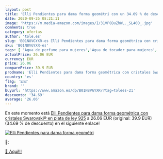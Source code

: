 ```yaml
---
layout: post
title: 'Elli Pendientes para dama forma geométri con un 34.69 % de descuento'
date: 2020-09-25 08:21:11
image: 'https://m.media-amazon.com/images/I/31VP0BuZhWL._SL400_.jpg'
comments: true
category: ofertas
author: 'tole.es'
slug: 'B01N8VGYXR-es Elli Pendientes para dama forma geométrica con cristales...'
sku: 'B01N8VGYXR-es'
tags: [ 'Agua de perfume para mujeres','Agua de tocador para mujeres','Almacenaje de adornos festivos','Almacenamiento y organización','Belleza','Fragancias para mujeres','Hogar y cocina','Instrumentos de percusión para niños','Instrumentos musicales para niños','Juguetes','Juguetes electrónicos','Juguetes y juegos','Perfumes y fragancias','Productos para el cuidado de la piel','Sets y juegos para el cuidado de la piel','Videojuegos para niños','de','ley','plata', ]
actualPrice: 26.06 EUR
currency: EUR
price: 26.06
comparePrice: 39.9 EUR
prodname: 'Elli Pendientes para dama forma geométrica con cristales Swarovski® en plata de ley 925'
country: 'es'
flag: '🇪🇸'
brand: ''
buyurl: 'https://www.amazon.es/dp/B01N8VGYXR/?tag=tolees-21'
descuento: '34.69'
average: '26.06'
---
```


En este momento está [Elli Pendientes para dama forma geométrica con cristales Swarovski® en plata de ley 925](https://www.amazon.es/dp/B01N8VGYXR/?tag=tolees-21) a 26.06 EUR (original: 39.9 EUR) (34.69 %  de descuento) en el siguiente enlace!

[![Elli Pendientes para dama forma geométri](https://m.media-amazon.com/images/I/31VP0BuZhWL._SL400_.jpg)](https://www.amazon.es/dp/B01N8VGYXR/?tag=tolees-21)

🔎:


[🛒 Aquí!!!](https://www.amazon.es/dp/B01N8VGYXR/?tag=tolees-21)
